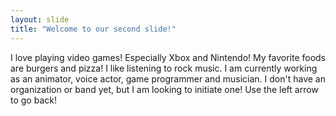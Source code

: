 ```yaml
---
layout: slide
title: "Welcome to our second slide!"
---
```

I love playing video games! Especially Xbox and Nintendo!
My favorite foods are burgers and pizza!
I like listening to rock music.
I am currently working as an animator, voice actor, game programmer and musician. 
I don't have an organization or band yet, but I am looking to initiate one!
Use the left arrow to go back!

